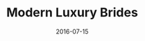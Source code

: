 ---
title: Modern Luxury Brides
date: 2016-07-15
summary_markdown: |
  Assael South Sea Cultured Pearl Opera length Necklace, doubled for photograph (Left). Drop Earrings (Right), 4 South Sea Cultured Pearls, 12.0 - 14.1mm, with 54 Diamonds set in 18K White Gold, 3.06 ctw. ​​
featured_image: 2016-07-15.jpg
---